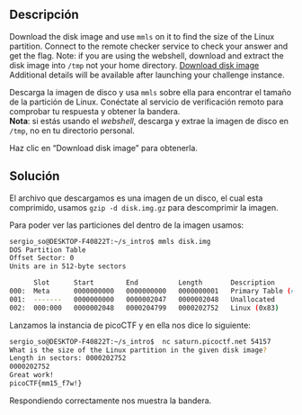 ## Descripción
Download the disk image and use `mmls` on it to find the size of the Linux partition. Connect to the remote checker service to check your answer and get the flag. Note: if you are using the webshell, download and extract the disk image into `/tmp` not your home directory. [Download disk image](https://artifacts.picoctf.net/c/164/disk.img.gz)
Additional details will be available after launching your challenge instance.

Descarga la imagen de disco y usa `mmls` sobre ella para encontrar el tamaño de la partición de Linux. Conéctate al servicio de verificación remoto para comprobar tu respuesta y obtener la bandera.  
**Nota**: si estás usando el _webshell_, descarga y extrae la imagen de disco en `/tmp`, no en tu directorio personal.

Haz clic en “Download disk image” para obtenerla.
## Solución
El archivo que descargamos es una imagen de un disco, el cual esta comprimido, usamos `gzip -d disk.img.gz` para descomprimir la imagen.

Para poder ver las particiones del dentro de la imagen usamos:
```bash
sergio_so@DESKTOP-F40822T:~/s_intro$ mmls disk.img
DOS Partition Table
Offset Sector: 0
Units are in 512-byte sectors

      Slot      Start        End          Length       Description
000:  Meta      0000000000   0000000000   0000000001   Primary Table (#0)
001:  -------   0000000000   0000002047   0000002048   Unallocated
002:  000:000   0000002048   0000204799   0000202752   Linux (0x83)
```

Lanzamos la instancia de picoCTF y en ella nos dice lo siguiente:
```bash
sergio_so@DESKTOP-F40822T:~/s_intro$  nc saturn.picoctf.net 54157
What is the size of the Linux partition in the given disk image?
Length in sectors: 0000202752
0000202752
Great work!
picoCTF{mm15_f7w!}
```

Respondiendo correctamente nos muestra la bandera.
